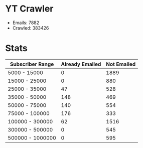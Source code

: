 # YT Crawler
- Emails: 7882
- Crawled: 383426

# Stats
| Subscriber Range  | Already Emailed | Not Emailed |
|-------|-------|-------|
| 5000 - 15000 | 0 | 1889 |
| 15000 - 25000 | 0 | 880 |
| 25000 - 35000 | 47 | 528 |
| 35000 - 50000 | 148 | 469 |
| 50000 - 75000 | 140 | 554 |
| 75000 - 100000 | 176 | 333 |
| 100000 - 300000 | 62 | 1516 |
| 300000 - 500000 | 0 | 545 |
| 500000 - 1000000 | 0 | 595 |
